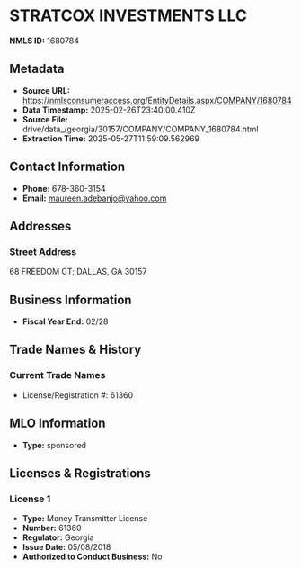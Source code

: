 # STRATCOX INVESTMENTS LLC

**NMLS ID:** 1680784

## Metadata
- **Source URL:** https://nmlsconsumeraccess.org/EntityDetails.aspx/COMPANY/1680784
- **Data Timestamp:** 2025-02-26T23:40:00.410Z
- **Source File:** drive/data_/georgia/30157/COMPANY/COMPANY_1680784.html
- **Extraction Time:** 2025-05-27T11:59:09.562969

## Contact Information
- **Phone:** 678-360-3154
- **Email:** maureen.adebanjo@yahoo.com

## Addresses
### Street Address
68 FREEDOM CT; DALLAS, GA 30157

## Business Information
- **Fiscal Year End:** 02/28

## Trade Names & History
### Current Trade Names
- License/Registration #: 61360

## MLO Information
- **Type:** sponsored

## Licenses & Registrations

### License 1
- **Type:** Money Transmitter License
- **Number:** 61360
- **Regulator:** Georgia
- **Issue Date:** 05/08/2018
- **Authorized to Conduct Business:** No
